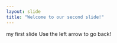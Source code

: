 ```yaml
---
layout: slide
title: "Welcome to our second slide!"
---
```

my first slide
Use the left arrow to go back!
